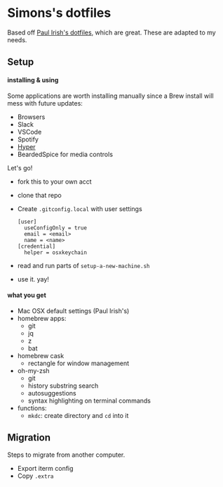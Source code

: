 # Simons's dotfiles

Based off [Paul Irish's dotfiles](https://github.com/paulirish/dotfiles), which are great. These are adapted to my needs.

## Setup

#### installing & using

Some applications are worth installing manually since a Brew install will mess with future updates:

- Browsers
- Slack
- VSCode
- Spotify
- [Hyper](https://hyper.is/)
- BeardedSpice for media controls

Let's go!

- fork this to your own acct
- clone that repo
- Create `.gitconfig.local` with user settings

      [user]
      	useConfigOnly = true
      	email = <email>
      	name = <name>
      [credential]
      	helper = osxkeychain

- read and run parts of `setup-a-new-machine.sh`
- use it. yay!

#### what you get

- Mac OSX default settings (Paul Irish's)
- homebrew apps:
  - git
  - jq
  - z
  - bat
- homebrew cask
  - rectangle for window management
- oh-my-zsh
  - git
  - history substring search
  - autosuggestions
  - syntax highlighting on terminal commands
- functions:
  - `mkdc`: create directory and `cd` into it

## Migration

Steps to migrate from another computer.

- Export iterm config
- Copy `.extra`
